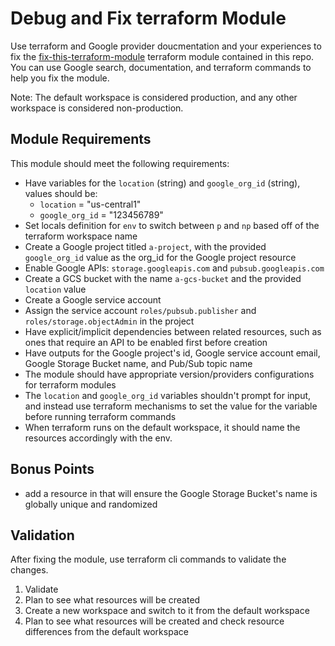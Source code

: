 # Debug and Fix terraform Module

Use terraform and Google provider doucmentation and your experiences to fix the [fix-this-terraform-module](./fix-this-terraform-module/) terraform module contained in this repo. You can use Google search, documentation, and terraform commands to help you fix the module.

Note: The default workspace is considered production, and any other workspace is considered non-production.

## Module Requirements

This module should meet the following requirements:

- Have variables for the `location` (string) and `google_org_id` (string), values should be:
  - `location` = "us-central1"
  - `google_org_id` = "123456789"
- Set locals definition for `env` to switch between `p` and `np` based off of the terraform workspace name
- Create a Google project titled `a-project`, with the provided `google_org_id` value as the org_id for the Google project resource
- Enable Google APIs: `storage.googleapis.com` and `pubsub.googleapis.com`
- Create a GCS bucket with the name `a-gcs-bucket` and the provided `location` value
- Create a Google service account
- Assign the service account `roles/pubsub.publisher` and `roles/storage.objectAdmin` in the project
- Have explicit/implicit dependencies between related resources, such as ones that require an API to be enabled first before creation
- Have outputs for the Google project's id, Google service account email, Google Storage Bucket name, and Pub/Sub topic name
- The module should have appropriate version/providers configurations for terraform modules
- The `location` and  `google_org_id` variables shouldn't prompt for input, and instead use terraform mechanisms to set the value for the variable before running terraform commands
- When terraform runs on the default workspace, it should name the resources accordingly with the env. 

## Bonus Points

 - add a resource in that will ensure the Google Storage Bucket's name is globally unique and randomized

## Validation

After fixing the module, use terraform cli commands to validate the changes.

1. Validate
2. Plan to see what resources will be created
3. Create a new workspace and switch to it from the default workspace
4. Plan to see what resources will be created and check resource differences from the default workspace

